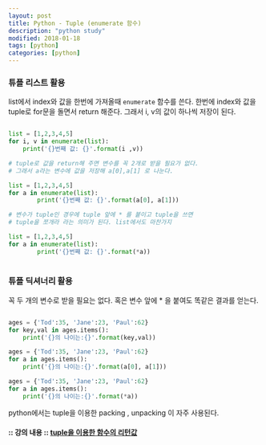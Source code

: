 ```yaml
---
layout: post
title: Python - Tuple (enumerate 함수)
description: "python study"
modified: 2018-01-18
tags: [python]
categories: [python]
---
```



### 튜플 리스트 활용

list에서 index와 값을 한번에 가져올때 `enumerate` 함수를 쓴다.
한번에 index와 값을 tuple로 for문을 돌면서 return 해준다.
그래서 i, v의 값이 하나씩 저장이 된다.

```python

list = [1,2,3,4,5]
for i, v in enumerate(list):
    print('{}번째 값: {}'.format(i ,v))

# tuple로 값을 return해 주면 변수를 꼭 2개로 받을 필요가 없다. 
# 그래서 a라는 변수에 값을 저장해 a[0],a[1] 로 나눈다.

list = [1,2,3,4,5]
for a in enumerate(list):
        print('{}번째 값: {}'.format(a[0], a[1]))

# 변수가 tuple인 경우에 tuple 앞에 * 를 붙이고 tuple을 쓰면 
# tuple을 쪼개라 라는 의미가 된다. list에서도 마찬가지

list = [1,2,3,4,5]
for a in enumerate(list):
        print('{}번째 값: {}'.format(*a))
        
```


### 튜플 딕셔너리 활용

꼭 두 개의 변수로 받을 필요는 없다.
혹은 변수 앞에 * 을 붙여도 똑같은 결과를 얻는다.

```python

ages = {'Tod':35, 'Jane':23, 'Paul':62}
for key,val in ages.items():
    print('{}의 나이는:{}'.format(key,val))

ages = {'Tod':35, 'Jane':23, 'Paul':62}
for a in ages.items():
    print('{}의 나이는:{}'.format(a[0], a[1]))

ages = {'Tod':35, 'Jane':23, 'Paul':62}
for a in ages.items():
    print('{}의 나이는:{}'.format(*a))

```

python에서는 tuple을 이용한 packing , unpacking 이 자주 사용된다.



#### :: 강의 내용 ::  [tuple을 이용한 함수의 리턴값](https://programmers.co.kr/learn/courses/2/lessons/290)

